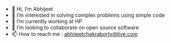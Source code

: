 - 👋 Hi, I’m Abhijeet
- 👀 I’m interested in solving complex problems using simple code
- 🌱 I’m currently working at HP 
- 💞️ I’m looking to collaborate on open source software
- 📫 How to reach me : abhijeetchakraborty@live.com

<!---
abhijeet1403/abhijeet1403 is a ✨ special ✨ repository because its `README.md` (this file) appears on your GitHub profile.
You can click the Preview link to take a look at your changes.
--->
